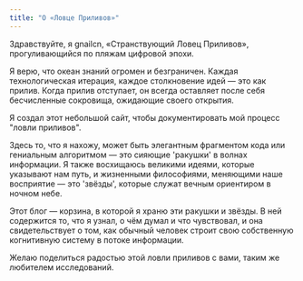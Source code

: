 ```yaml
---
title: "О «Ловце Приливов»"
---
```


Здравствуйте, я gnailcn, «Странствующий Ловец Приливов», прогуливающийся по пляжам цифровой эпохи.

Я верю, что океан знаний огромен и безграничен. Каждая технологическая итерация, каждое столкновение идей — это как прилив. Когда прилив отступает, он всегда оставляет после себя бесчисленные сокровища, ожидающие своего открытия.

Я создал этот небольшой сайт, чтобы документировать мой процесс "ловли приливов".

Здесь то, что я нахожу, может быть элегантным фрагментом кода или гениальным алгоритмом — это сияющие 'ракушки' в волнах информации. Я также восхищаюсь великими идеями, которые указывают нам путь, и жизненными философиями, меняющими наше восприятие — это 'звёзды', которые служат вечным ориентиром в ночном небе.

Этот блог — корзина, в которой я храню эти ракушки и звёзды. В ней содержится то, что я узнал, о чём думал и что чувствовал, и она свидетельствует о том, как обычный человек строит свою собственную когнитивную систему в потоке информации.

Желаю поделиться радостью этой ловли приливов с вами, таким же любителем исследований.